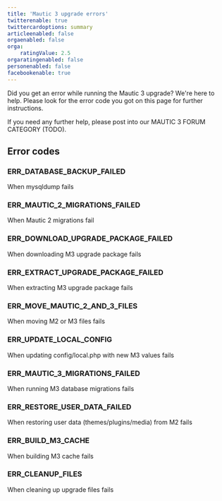 ```yaml
---
title: 'Mautic 3 upgrade errors'
twitterenable: true
twittercardoptions: summary
articleenabled: false
orgaenabled: false
orga:
    ratingValue: 2.5
orgaratingenabled: false
personenabled: false
facebookenable: true
---
```


Did you get an error while running the Mautic 3 upgrade? We're here to help. Please look for the error code you got on this page for further instructions.

If you need any further help, please post into our MAUTIC 3 FORUM CATEGORY (TODO).

## Error codes

### ERR_DATABASE_BACKUP_FAILED
When mysqldump fails

### ERR_MAUTIC_2_MIGRATIONS_FAILED
When Mautic 2 migrations fail

### ERR_DOWNLOAD_UPGRADE_PACKAGE_FAILED
When downloading M3 upgrade package fails

### ERR_EXTRACT_UPGRADE_PACKAGE_FAILED
When extracting M3 upgrade package fails

### ERR_MOVE_MAUTIC_2_AND_3_FILES
When moving M2 or M3 files fails

### ERR_UPDATE_LOCAL_CONFIG
When updating config/local.php with new M3 values fails

### ERR_MAUTIC_3_MIGRATIONS_FAILED
When running M3 database migrations fails

### ERR_RESTORE_USER_DATA_FAILED
When restoring user data (themes/plugins/media) from M2 fails

### ERR_BUILD_M3_CACHE
When building M3 cache fails

### ERR_CLEANUP_FILES
When cleaning up upgrade files fails
